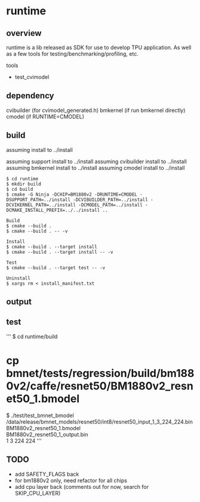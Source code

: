 # runtime

## overview

runtime is a lib released as SDK for use to develop TPU application. As well as a few tools for testing/benchmarking/profiling, etc.

tools

* test_cvimodel

## dependency

cvibuilder (for cvimodel_generated.h)
bmkernel (if run bmkernel directly)
cmodel (if RUNTIME=CMODEL)

## build

assuming install to ../install

assuming support install to ../install
assuming cvibuilder install to ../install
assuming bmkernel install to ../install
assuming cmodel install to ../install

```
$ cd runtime
$ mkdir build
$ cd build
$ cmake -G Ninja -DCHIP=BM1880v2 -DRUNTIME=CMODEL -DSUPPORT_PATH=../install -DCVIBUILDER_PATH=../install -DCVIKERNEL_PATH=../install -DCMODEL_PATH=../install -DCMAKE_INSTALL_PREFIX=../../install ..

Build
$ cmake --build .
$ cmake --build . -- -v

Install
$ cmake --build . --target install
$ cmake --build . --target install -- -v

Test
$ cmake --build . --target test -- -v

Uninstall
$ xargs rm < install_manifest.txt
```

## output

## test

'''
$ cd runtime/build
# cp bmnet/tests/regression/build/bm1880v2/caffe/resnet50/BM1880v2_resnet50_1.bmodel
$ ./test/test_bmnet_bmodel \
    /data/release/bmnet_models/resnet50/int8/resnet50_input_1_3_224_224.bin \
    BM1880v2_resnet50_1.bmodel \
    BM1880v2_resnet50_1_output.bin \
    1 3 224 224
'''

## TODO

* add SAFETY_FLAGS back
* for bm1880v2 only, need refactor for all chips
* add cpu layer back (comments out for now, search for SKIP_CPU_LAYER)
